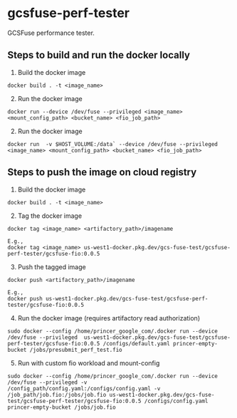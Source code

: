 # gcsfuse-perf-tester
GCSFuse performance tester.

## Steps to build and run the docker locally
1. Build the docker image
```agsl
docker build . -t <image_name>
```
2. Run the docker image
```agsl
docker run --device /dev/fuse --privileged <image_name> <mount_config_path> <bucket_name> <fio_job_path>
```

2. Run the docker image
```agsl
docker run  -v $HOST_VOLUME:/data` --device /dev/fuse --privileged <image_name> <mount_config_path> <bucket_name> <fio_job_path>
```

## Steps to push the image on cloud registry
1. Build the docker image
```agsl
docker build . -t <image_name>
```
2. Tag the docker image
```agsl
docker tag <image_name> <artifactory_path>/imagename

E.g.,
docker tag <image_name> us-west1-docker.pkg.dev/gcs-fuse-test/gcsfuse-perf-tester/gcsfuse-fio:0.0.5
```
3. Push the tagged image
```agsl
docker push <artifactory_path>/imagename

E.g., 
docker push us-west1-docker.pkg.dev/gcs-fuse-test/gcsfuse-perf-tester/gcsfuse-fio:0.0.5
```
4. Run the docker image (requires artifactory read authorization)
```agsl
sudo docker --config /home/princer_google_com/.docker run --device /dev/fuse --privileged  us-west1-docker.pkg.dev/gcs-fuse-test/gcsfuse-perf-tester/gcsfuse-fio:0.0.5 /configs/default.yaml princer-empty-bucket /jobs/presubmit_perf_test.fio
```
5. Run with custom fio workload and mount-config
```agsl
sudo docker --config /home/princer_google_com/.docker run --device /dev/fuse --privileged -v /config_path/config.yaml:/configs/config.yaml -v /job_path/job.fio:/jobs/job.fio us-west1-docker.pkg.dev/gcs-fuse-test/gcsfuse-perf-tester/gcsfuse-fio:0.0.5 /configs/config.yaml princer-empty-bucket /jobs/job.fio

```